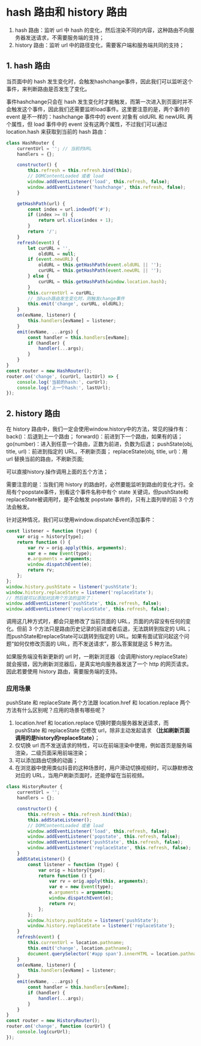 # hash 路由和 history 路由
1. hash 路由：监听 url 中 hash 的变化，然后渲染不同的内容，这种路由不向服务器发送请求，不需要服务端的支持；
2. history 路由：监听 url 中的路径变化，需要客户端和服务端共同的支持；

## 1. hash 路由
当页面中的 hash 发生变化时，会触发hashchange事件，因此我们可以监听这个事件，来判断路由是否发生了变化。

事件hashchange只会在 hash 发生变化时才能触发，而第一次进入到页面时并不会触发这个事件，因此我们还需要监听load事件。这里要注意的是，两个事件的 event 是不一样的：hashchange 事件中的 event 对象有 oldURL 和 newURL 两个属性，但 load 事件中的 event 没有这两个属性，不过我们可以通过 location.hash 来获取到当前的 hash 路由：
```javascript
class HashRouter {
    currentUrl = ''; // 当前的URL
    handlers = {};

    constructor() {
        this.refresh = this.refresh.bind(this);
        // DOMContentLoaded 或者 load
        window.addEventListener('load', this.refresh, false);
        window.addEventListener('hashchange', this.refresh, false);
    }

    getHashPath(url) {
        const index = url.indexOf('#');
        if (index >= 0) {
            return url.slice(index + 1);
        }
        return '/';
    }
    refresh(event) {
        let curURL = '',
            oldURL = null;
        if (event.newURL) {
            oldURL = this.getHashPath(event.oldURL || '');
            curURL = this.getHashPath(event.newURL || '');
        } else {
            curURL = this.getHashPath(window.location.hash);
        }
        this.currentUrl = curURL;
        // 当hash路由发生变化时，则触发change事件
        this.emit('change', curURL, oldURL);
    }
    on(evName, listener) {
        this.handlers[evName] = listener;
    }
    emit(evName, ...args) {
        const handler = this.handlers[evName];
        if (handler) {
            handler(...args);
        }
    }
}
const router = new HashRouter();
router.on('change', (curUrl, lastUrl) => {
    console.log('当前的hash:', curUrl);
    console.log('上一个hash:', lastUrl);
});
```

## 2. history 路由
在 history 路由中，我们一定会使用window.history中的方法，常见的操作有：
back()：后退到上一个路由；
forward()：前进到下一个路由，如果有的话；
go(number)：进入到任意一个路由，正数为前进，负数为后退；
pushState(obj, title, url)：前进到指定的 URL，不刷新页面；
replaceState(obj, title, url)：用 url 替换当前的路由，不刷新页面;

可以直接history.操作调用上面的五个方法；

需要注意的是：当我们用 history 的路由时，必然要能监听到路由的变化才行。全局有个popstate事件，别看这个事件名称中有个 state 关键词，但pushState和replaceState被调用时，是不会触发 popstate 事件的，只有上面列举的前 3 个方法会触发。

针对这种情况，我们可以使用window.dispatchEvent添加事件：
```javascript
const listener = function (type) {
    var orig = history[type];
    return function () {
        var rv = orig.apply(this, arguments);
        var e = new Event(type);
        e.arguments = arguments;
        window.dispatchEvent(e);
        return rv;
    };
};
window.history.pushState = listener('pushState');
window.history.replaceState = listener('replaceState');
// 然后就可以添加对这两个方法的监听了：
window.addEventListener('pushState', this.refresh, false);
window.addEventListener('replaceState', this.refresh, false);
```
调用这几种方式时，都会只是修改了当前页面的 URL，页面的内容没有任何的变化。但前 3 个方法只是路由历史记录的前进或者后退，无法跳转到指定的 URL；而pushState和replaceState可以跳转到指定的 URL。如果有面试官问起这个问题“如何仅修改页面的 URL，而不发送请求”，那么答案就是这 5 种方法。

如果服务端没有新更新的 url 时，一刷新浏览器（会调用history.replaceState）就会报错，因为刷新浏览器后，是真实地向服务器发送了一个 http 的网页请求。因此若要使用 history 路由，需要服务端的支持。

### 应用场景

pushState 和 replaceState 两个方法跟 location.href 和 location.replace 两个方法有什么区别呢？应用的场景有哪些呢？

1. location.href 和 location.replace 切换时要向服务器发送请求，而 pushState 和 replaceState 仅修改 url，除非主动发起请求 **（比如刷新页面调用的是history的replaceState）**；
2. 仅切换 url 而不发送请求的特性，可以在前端渲染中使用，例如首页是服务端渲染，二级页面采用前端渲染；
3. 可以添加路由切换的动画；
4. 在浏览器中使用类似抖音的这种场景时，用户滑动切换视频时，可以静默修改对应的 URL，当用户刷新页面时，还能停留在当前视频。

```javascript
class HistoryRouter {
    currentUrl = '';
    handlers = {};

    constructor() {
        this.refresh = this.refresh.bind(this);
        this.addStateListener();
        // DOMContentLoaded 或者 load
        window.addEventListener('load', this.refresh, false);
        window.addEventListener('popstate', this.refresh, false);
        window.addEventListener('pushState', this.refresh, false);
        window.addEventListener('replaceState', this.refresh, false);
    }
    addStateListener() {
        const listener = function (type) {
            var orig = history[type];
            return function () {
                var rv = orig.apply(this, arguments);
                var e = new Event(type);
                e.arguments = arguments;
                window.dispatchEvent(e);
                return rv;
            };
        };
        window.history.pushState = listener('pushState');
        window.history.replaceState = listener('replaceState');
    }
    refresh(event) {
        this.currentUrl = location.pathname;
        this.emit('change', location.pathname);
        document.querySelector('#app span').innerHTML = location.pathname;
    }
    on(evName, listener) {
        this.handlers[evName] = listener;
    }
    emit(evName, ...args) {
        const handler = this.handlers[evName];
        if (handler) {
            handler(...args);
        }
    }
}
const router = new HistoryRouter();
router.on('change', function (curUrl) {
    console.log(curUrl);
});
```